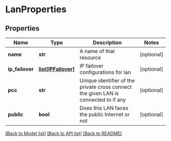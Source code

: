 # LanProperties

## Properties
Name | Type | Description | Notes
------------ | ------------- | ------------- | -------------
**name** | **str** | A name of that resource | [optional] 
**ip_failover** | [**list[IPFailover]**](IPFailover.md) | IP failover configurations for lan | [optional] 
**pcc** | **str** | Unique identifier of the private cross connect the given LAN is connected to if any | [optional] 
**public** | **bool** | Does this LAN faces the public Internet or not | [optional] 

[[Back to Model list]](../README.md#documentation-for-models) [[Back to API list]](../README.md#documentation-for-api-endpoints) [[Back to README]](../README.md)


